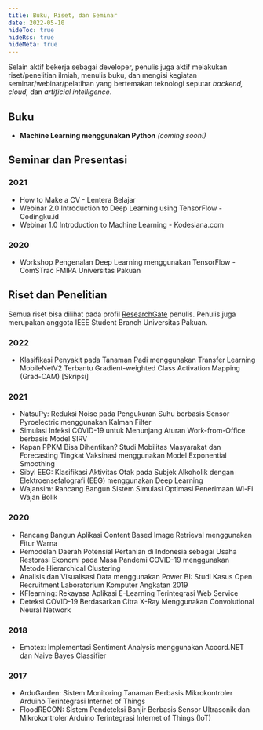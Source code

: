 ```yaml
---
title: Buku, Riset, dan Seminar
date: 2022-05-10
hideToc: true
hideRss: true
hideMeta: true
---
```


Selain aktif bekerja sebagai developer, penulis juga aktif melakukan riset/penelitian ilmiah, menulis buku, dan mengisi
kegiatan seminar/webinar/pelatihan yang bertemakan teknologi seputar *backend, cloud,* dan *artificial intelligence*.

## Buku

- **Machine Learning menggunakan Python** *(coming soon!)*

## Seminar dan Presentasi

### 2021

- How to Make a CV - Lentera Belajar
- Webinar 2.0 Introduction to Deep Learning using TensorFlow - Codingku.id
- Webinar 1.0 Introduction to Machine Learning - Kodesiana.com

### 2020

- Workshop Pengenalan Deep Learning menggunakan TensorFlow - ComSTrac FMIPA Universitas Pakuan

## Riset dan Penelitian

Semua riset bisa dilihat pada profil [ResearchGate](https://www.researchgate.net/profile/Fahmi_Noor_Fiqri/research)
penulis. Penulis juga merupakan anggota IEEE Student Branch Universitas Pakuan.

### 2022

- Klasifikasi Penyakit pada Tanaman Padi menggunakan Transfer Learning MobileNetV2 Terbantu Gradient-weighted Class
  Activation Mapping (Grad-CAM) [Skripsi]

### 2021

- NatsuPy: Reduksi Noise pada Pengukuran Suhu berbasis Sensor Pyroelectric menggunakan Kalman Filter
- Simulasi Infeksi COVID-19 untuk Menunjang Aturan Work-from-Office berbasis Model SIRV
- Kapan PPKM Bisa Dihentikan? Studi Mobilitas Masyarakat dan Forecasting Tingkat Vaksinasi menggunakan Model Exponential
  Smoothing
- Sibyl EEG: Klasifikasi Aktivitas Otak pada Subjek Alkoholik dengan Elektroensefalografi (EEG) menggunakan Deep
  Learning
- Wajansim: Rancang Bangun Sistem Simulasi Optimasi Penerimaan Wi-Fi Wajan Bolik

### 2020

- Rancang Bangun Aplikasi Content Based Image Retrieval menggunakan Fitur Warna
- Pemodelan Daerah Potensial Pertanian di Indonesia sebagai Usaha Restorasi Ekonomi pada Masa Pandemi COVID-19
  menggunakan Metode Hierarchical Clustering
- Analisis dan Visualisasi Data menggunakan Power BI: Studi Kasus Open Recruitment Laboratorium Komputer Angkatan 2019
- KFlearning: Rekayasa Aplikasi E-Learning Terintegrasi Web Service
- Deteksi COVID-19 Berdasarkan Citra X-Ray Menggunakan Convolutional Neural Network

### 2018

- Emotex: Implementasi Sentiment Analysis menggunakan Accord.NET dan Naive Bayes Classifier

### 2017

- ArduGarden: Sistem Monitoring Tanaman Berbasis Mikrokontroler Arduino Terintegrasi Internet of Things
- FloodRECON: Sistem Pendeteksi Banjir Berbasis Sensor Ultrasonik dan Mikrokontroler Arduino Terintegrasi Internet of
  Things (IoT)
